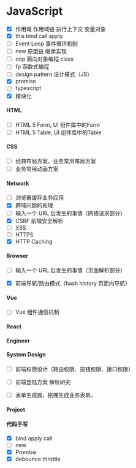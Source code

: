 # JavaScript

- [x] 作用域 作用域链 执行上下文 变量对象
- [x] this bind call apply
- [ ] Event Loop 事件循环机制
- [ ] new 原型链 继承实现
- [ ] oop 面向对象编程 class
- [ ] fp 函数式编程
- [ ] design pattern 设计模式（JS）
- [x] promise
- [ ] typescript
- [x] 模块化

#### HTML
- [ ] HTML 5 Form, UI 组件库中的Form
- [ ] HTML 5 Table, UI 组件库中的Table

#### CSS
- [ ] 经典布局方案、业务常用布局方案
- [ ] 业务常用动画方案

#### Network

- [ ] 浏览器缓存业务应用
- [x] 跨域问题的处理
- [ ] 输入一个 URL 后发生的事情（网络请求部分）
- [x] CSRF 前端安全解析
- [ ] XSS
- [ ] HTTPS
- [x] HTTP Caching

#### Browser
- [ ] 输入一个 URL 后发生的事情（页面解析部分）
- [x] 前端导航/路由模式（hash history 页面内导航）


#### Vue
- [ ] Vue 组件通信机制

#### React

#### Engineer

#### System Design
- [ ] 前端权限设计（路由权限、按钮权限、接口权限）
- [ ] 前端登陆方案 解析研究
- [ ] 表单生成器，拖拽生成业务表单。


#### Project

#### 代码手写

- [x] bind apply call
- [ ] new 
- [x] Promise
- [x] debounce throttle
